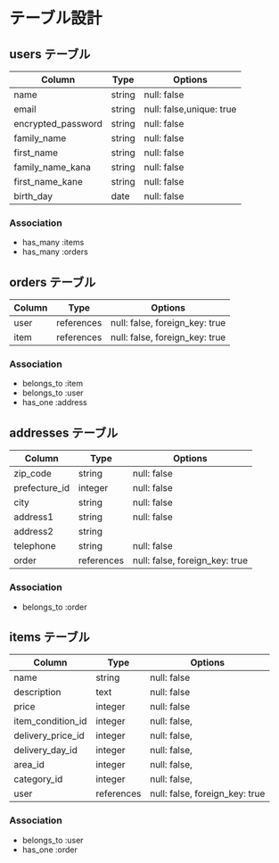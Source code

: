 # テーブル設計

## users テーブル

| Column             | Type   | Options                  |
| ------------------ | ------ | -----------              |
| name               | string | null: false              |
| email              | string | null: false,unique: true |
| encrypted_password | string | null: false              |
| family_name        | string | null: false              |
| first_name         | string | null: false              |
| family_name_kana   | string | null: false              |
| first_name_kane    | string	| null: false              |
| birth_day          | date   | null: false              |

### Association

- has_many   :items    
- has_many   :orders    

## orders テーブル

| Column    | Type       | Options                        |
| --------- | ---------- | ------------------------------ |
| user      | references | null: false, foreign_key: true |
| item      | references | null: false, foreign_key: true |

### Association

- belongs_to :item
- belongs_to :user
- has_one    :address

## addresses テーブル

| Column         | Type         | Options                           |
| --------       | ------       | -------------------------------   |
| zip_code	     |  string 	    |   null: false                     |
| prefecture_id  |  integer	    |   null: false                     |
| city	         |  string	    |   null: false                     |
| address1	     |  string	    |   null: false                     |
| address2	     |  string	    |                                   |
| telephone	     |  string	    |   null: false                     |
| order          | references   | null: false, foreign_key: true    |

### Association

- belongs_to :order

## items テーブル

| Column	           |  Type	    | Options                        |
| -------------------| ---------- | ------------------------------ |
| name               | string  	  | null: false                    |
| description        | text  	    | null: false                    |
| price              | integer 	  | null: false                    |
| item_condition_id  | integer    | null: false,                   |
| delivery_price_id  | integer    | null: false,                   |
| delivery_day_id    | integer    | null: false,                   |
| area_id            | integer    | null: false,                   |
| category_id        | integer    | null: false,                   |
| user               | references | null: false, foreign_key: true |

### Association

- belongs_to :user
- has_one    :order

